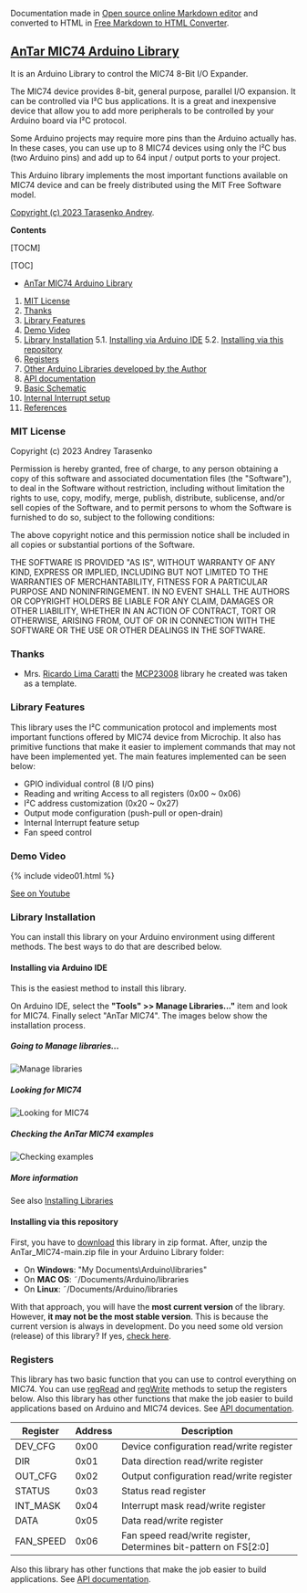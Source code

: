 Documentation made in [Open source online Markdown editor](https://pandao.github.io/editor.md/en.html "Open source online Markdown editor") and converted to HTML in [Free Markdown to HTML Converter](https://markdowntohtml.com/ "Convert Markdown to HTML").

## [AnTar MIC74 Arduino Library](https://github.com/TarAndr/AnTar_MIC74)

It is an Arduino Library to control the MIC74 8-Bit I/O Expander. 

The MIC74 device provides 8-bit, general purpose, parallel I/O expansion. It can be controlled via I²C bus applications. It is a great and inexpensive device that allow you to add more peripherals to be controlled by your Arduino board via I²C protocol.

Some Arduino projects may require more pins than the Arduino actually has. In these cases, you can use up to 8 MIC74 devices using only the I²C bus (two Arduino pins) and add up to 64 input / output ports to your project. 


This Arduino library implements the most important functions available on MIC74 device  and can be freely distributed using the MIT Free Software model. 

[Copyright (c) 2023 Tarasenko Andrey](LICENSE).

**Contents**

[TOCM]

[TOC]

- [AnTar MIC74 Arduino Library](https://github.com/TarAndr/AnTar_MIC74 "AnTar MIC74 Arduino Library")

1. [MIT License](#mit-license)
2. [Thanks](#thanks)
3. [Library Features](#library-features)
4. [Demo Video](#demo-video)
5. [Library Installation](#library-installation)
	 5.1. [Installing via Arduino IDE](#installing-via-arduino-ide)
	 5.2. [Installing via this repository](#installing-via-this-repository)
6. [Registers](#registers)
7. [Other Arduino Libraries developed by the Author](https://tarandr.github.io/MIC74/#other-arduino-libraries-developed-by-the-author)
8. [API documentation](https://tarandr.github.io/MIC74/extras/apidoc/html/)
9. [Basic Schematic](https://tarandr.github.io/MIC74/#basic-schematic)
10. [Internal Interrupt setup](https://tarandr.github.io/MIC74/#internal-interrupt-setup) 
11. [References](https://tarandr.github.io/MIC74/#references)


### MIT License 

Copyright (c) 2023 Andrey Tarasenko

Permission is hereby granted, free of charge, to any person obtaining a copy
of this software and associated documentation files (the "Software"), to deal
in the Software without restriction, including without limitation the rights
to use, copy, modify, merge, publish, distribute, sublicense, and/or sell
copies of the Software, and to permit persons to whom the Software is
furnished to do so, subject to the following conditions:

The above copyright notice and this permission notice shall be included in all
copies or substantial portions of the Software.

THE SOFTWARE IS PROVIDED "AS IS", WITHOUT WARRANTY OF ANY KIND, EXPRESS OR
IMPLIED, INCLUDING BUT NOT LIMITED TO THE WARRANTIES OF MERCHANTABILITY,
FITNESS FOR A PARTICULAR PURPOSE AND NONINFRINGEMENT. IN NO EVENT SHALL THE
AUTHORS OR COPYRIGHT HOLDERS BE LIABLE FOR ANY CLAIM, DAMAGES OR OTHER
LIABILITY, WHETHER IN AN ACTION OF CONTRACT, TORT OR OTHERWISE, ARISING FROM,
OUT OF OR IN CONNECTION WITH THE SOFTWARE OR THE USE OR OTHER DEALINGS IN THE
SOFTWARE.

### Thanks

* Mrs. [Ricardo Lima Caratti](https://github.com/pu2clr) the [MCP23008](https://github.com/pu2clr/MCP23008/) library he created was taken as a template.

### Library Features

This library uses the I²C communication protocol and implements most important functions offered by MIC74 device from Microchip. It also has primitive functions that make it easier to implement commands that may not have been implemented yet. The main features implemented can be seen below:

* GPIO individual control (8 I/O pins)
* Reading and writing Access to all registers (0x00 ~ 0x06) 
* I²C address customization (0x20 ~ 0x27)
* Output mode configuration (push-pull or open-drain)
* Internal Interrupt feature setup
* Fan speed control

### Demo Video 

{% include video01.html %}

[See on Youtube](https://www.youtube.com/watch?v=muUAhf5DGE8)
<BR>

### Library Installation

You can install this library on your Arduino environment using different methods. The best ways to do that are described below.  

#### Installing via Arduino IDE

This is the easiest method to install this library.

On Arduino IDE, select the __"Tools" >> Manage Libraries..."__ item and look for MIC74. Finally select "AnTar MIC74". The images below show the installation process. 


##### Going to Manage libraries...

![Manage libraries](extras/images/00_MIC74.jpg)


##### Looking for MIC74

![Looking for MIC74](extras/images/00_MIC74.jpg)


##### Checking the AnTar MIC74 examples

![Checking examples](extras/images/00_MIC74.jpg)


##### More information

See also [Installing Libraries](https://docs.arduino.cc/software/ide-v1/tutorials/installing-libraries)



#### Installing via this repository 

First, you have to [download](https://github.com/TarAndr/AnTar_MIC74/archive/main.zip) this library in zip format. 
After, unzip the AnTar_MIC74-main.zip file in your Arduino Library folder:

* On __Windows__: "My Documents\Arduino\libraries"
* On __MAC OS__: ˜/Documents/Arduino/libraries
* On __Linux__: ˜/Documents/Arduino/libraries

With that approach, you will have the __most current version__ of the library. However, __it may not be the most stable version__. This is because the current version is always in development.
Do you need some old version (release) of this library?  If yes, [check here](https://github.com/TarAndr/AnTar_MIC74/releases). 


### Registers

This library has two basic function that you can use to control everything on MIC74. You can use [regRead](https://www.youtube.com/watch?v=muUAhf5DGE8) and [regWrite](https://www.youtube.com/watch?v=muUAhf5DGE8) methods to setup the registers below. Also this library has other functions that make the job easier to build applications based on Arduino and MIC74 devices. See [API documentation](https://www.youtube.com/watch?v=muUAhf5DGE8).

| Register | Address | Description |
| -------- | ----- | ------------|
| DEV_CFG  | 0x00  | Device configuration read/write register|
| DIR  | 0x01  | Data direction read/write register|
| OUT_CFG  | 0x02  | Output configuration read/write register|
| STATUS   | 0x03  | Status read register|
| INT_MASK   | 0x04  | Interrupt mask read/write register|
| DATA    | 0x05  | Data read/write register|
| FAN_SPEED   | 0x06  | Fan speed read/write register, Determines bit-pattern on FS[2:0]|

Also this library has other functions that make the job easier to build applications. See [API documentation](https://www.youtube.com/watch?v=muUAhf5DGE8).



